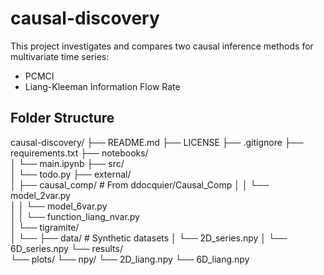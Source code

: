 # causal-discovery

This project investigates and compares two causal inference methods for multivariate time series:
- PCMCI 
- Liang-Kleeman Information Flow Rate 

## Folder Structure

causal-discovery/
├── README.md
├── LICENSE
├── .gitignore
├── requirements.txt
├── notebooks/              
│   └── main.ipynb
├── src/                    
│   └── todo.py
├── external/               
│   ├── causal_comp/  # From ddocquier/Causal_Comp
│   │   └── model_2var.py         
│   │   └── model_6var.py         
│   │   └── function_liang_nvar.py  
│   └── tigramite/     
│       └──
├── data/             # Synthetic datasets
│   └── 2D_series.npy
│   └── 6D_series.npy
└── results/               
    └── plots/
    └── npy/
	   └── 2D_liang.npy
	   └── 6D_liang.npy